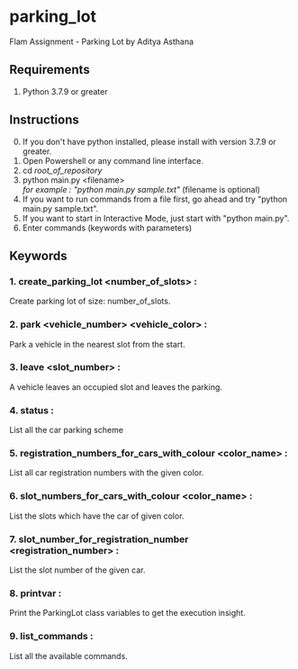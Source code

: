 # parking_lot
Flam Assignment - Parking Lot by Aditya Asthana

## Requirements
1. Python 3.7.9 or greater

## Instructions 
0. If you don't have python installed, please install with version 3.7.9 or greater.
1. Open Powershell or any command line interface.
2. cd *root_of_repository*
3. python main.py \<filename\>  <br>*for example : "python main.py sample.txt"* (filename is optional)
4. If you want to run commands from a file first, go ahead and try "python main.py sample.txt".
5. If you want to start in Interactive Mode, just start with "python main.py". 
4. Enter commands (keywords with parameters)

## Keywords
### 1. create_parking_lot <number_of_slots> : 
Create parking lot of size: number_of_slots.

### 2. park <vehicle_number> <vehicle_color> : 
Park a vehicle in the nearest slot from the start.

### 3. leave <slot_number> : 
A vehicle leaves an occupied slot and leaves the parking.

### 4. status : 
List all the car parking scheme

### 5. registration_numbers_for_cars_with_colour <color_name> :
List all car registration numbers with the given color.

### 6. slot_numbers_for_cars_with_colour <color_name> :
List the slots which have the car of given color.

### 7. slot_number_for_registration_number <registration_number> : 
List the slot number of the given car.

### 8. printvar : 
Print the ParkingLot class variables to get the execution insight.

### 9. list_commands : 
List all the available commands.
